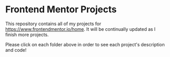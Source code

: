 # Frontend Mentor Projects
This repository contains all of my projects for https://www.frontendmentor.io/home. It will be continually updated as I finish more projects.

Please click on each folder above in order to see each project's description and code!